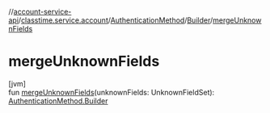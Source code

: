 //[account-service-api](../../../../index.md)/[classtime.service.account](../../index.md)/[AuthenticationMethod](../index.md)/[Builder](index.md)/[mergeUnknownFields](merge-unknown-fields.md)

# mergeUnknownFields

[jvm]\
fun [mergeUnknownFields](merge-unknown-fields.md)(unknownFields: UnknownFieldSet): [AuthenticationMethod.Builder](index.md)
